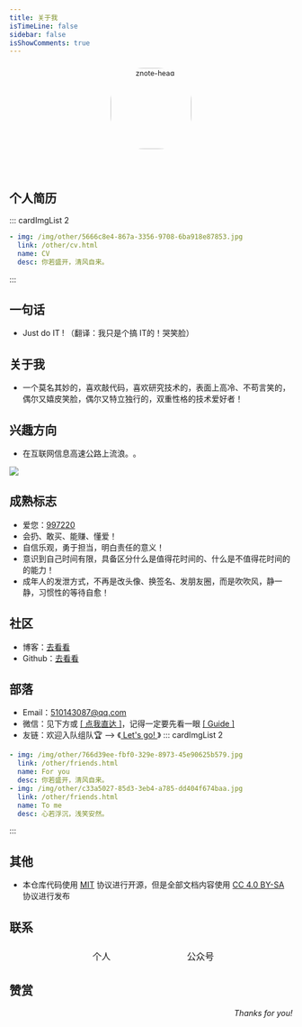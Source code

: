 ```yaml
---
title: 关于我
isTimeLine: false
sidebar: false
isShowComments: true
---
```


<p align="center"><img style="border-radius:41%;pointer-events:none;transform: scale(0.9);" :src="$withBase('/vuepress/head-fish.jpg')" alt="znote-head" width=160></p>
<p align="center" style="margin-top: -15px;">
  <a href="https://gitee.com/lyh13110151516" class="zi zi_textbook"></a> 
  <a href="mailto:510143087@qq.com" class="zi zi_envelope"></a> 
  <a href="https://www.liuyuhao123.cc" class="zi zi_tmGithub"></a>
  <a href="https://twitter.com" class="zi zi_tmTwitter"></a>
  <a href="tencent://AddContact/?fromId=45&fromSubId=1&subcmd=all&uin=510143087&website=www.oicqzone.com" class="zi zi_tmQq"></a>
</p>
<Clock02 style="margin-bottom: -12px"/>

<br/>
<br/>

## 个人简历

::: cardImgList 2
```yaml
- img: /img/other/5666c8e4-867a-3356-9708-6ba918e87853.jpg
  link: /other/cv.html
  name: CV
  desc: 你若盛开，清风自来。

```
:::


## 一句话

- Just do IT !    （翻译：我只是个搞 IT的！哭笑脸）

## 关于我

- 一个莫名其妙的，喜欢敲代码，喜欢研究技术的，表面上高冷、不苟言笑的，偶尔又嬉皮笑脸，偶尔又特立独行的，双重性格的技术爱好者！

## 兴趣方向

- 在互联网信息高速公路上​流浪。​。​

<img src="https://ghchart.rshah.org/zpj80231" />

## 成熟标志

- 爱您：[997220]()
- 会扔、敢买、能赚、懂爱！
- 自信乐观，勇于担当，明白责任的意义！
- 意识到自己时间有限，具备区分什么是值得花时间的、什么是不值得花时间的的能力！
- 成年人的发泄方式，不再是改头像、换签名、发朋友圈，而是吹吹风，静一静，习惯性的等待自愈！

## 社区

- 博客：[去看看](https://www.liuyuhao123.cc)
- Github：[去看看](https://github.com/Liuyuhao19970330)

## 部落

- <i class="zi zi_envelopeBold" zico="黑信封"></i> Email：[510143087@qq.com](mailto:510143087@qq.com)
- <i class="zi zi_tmWeixin" zico="微信"></i> 微信：见下方或 [[ 点我直达 ]](https://mp.weixin.qq.com/s?__biz=MzU4MDY1NjE1MQ==&mid=100000138&idx=1&sn=6b5e532de9685de1bbf4051eaca2de86&chksm=7d52ccf24a2545e479c7b6ed4401bc850a341e54e10cbdd54ce72b757ea7c986c37585375fa2&scene=18#wechat_redirect)，记得一定要先看一眼 [[ Guide ]](/views/specification/guide.html) 
- <i class="zi zi_fly" zico="友链"></i> 友链：欢迎入队组队🏆 --> 《[ Let's go! ](/other/friends.html)》
::: cardImgList 2
```yaml
- img: /img/other/766d39ee-fbf0-329e-8973-45e90625b579.jpg
  link: /other/friends.html
  name: For you
  desc: 你若盛开，清风自来。
- img: /img/other/c33a5027-85d3-3eb4-a785-dd404f674baa.jpg
  link: /other/friends.html
  name: To me
  desc: 心若浮沉，浅笑安然。
```
:::

## 其他

- 本仓库代码使用 [MIT](https://github.com/SigureMo/notev/blob/master/LICENSE) 协议进行开源，但是全部文档内容使用 [CC 4.0 BY-SA](https://creativecommons.org/licenses/by-sa/4.0/) 协议进行发布

## 联系

<p align="center">
<table style="display: contents;">
    <tr>
        <td><img :src="$withBase('/vuepress/个人微信二维码.jpg')" width=160>
        </td>
        <td><img :src="$withBase('/vuepress/公众号二维码.jpg')" width=160>
        </td>
    </tr>
    <tr>
    	<td align="center">个人</td>
        <td align="center">公众号</td>
    </tr>
</table>
</p>

## 赞赏

<Reward/>

<p align="right">
    <em>Thanks for you!</em>
</p>

<link rel="stylesheet" href="https://ico.z01.com/zico.min.css">

<style lang="stylus" scoped> 

</style>
